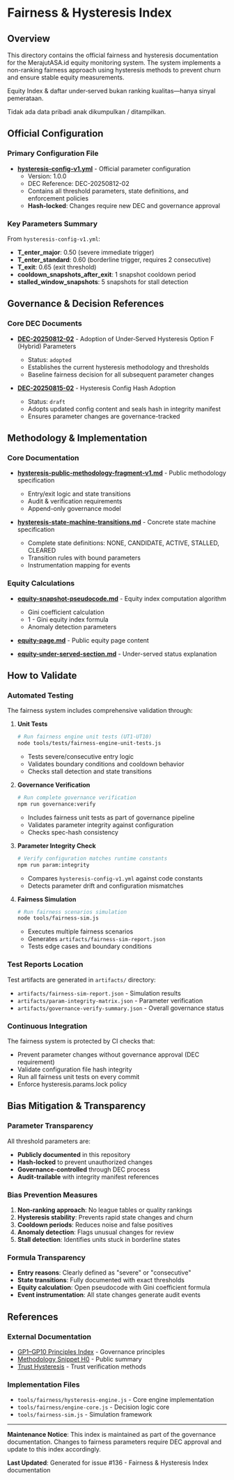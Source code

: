 # Fairness & Hysteresis Index

## Overview

This directory contains the official fairness and hysteresis documentation for the MerajutASA.id equity monitoring system. The system implements a non-ranking fairness approach using hysteresis methods to prevent churn and ensure stable equity measurements.

<div data-disclaimer-block="equity">
<p data-disclaimer-id="D1">Equity Index & daftar under‑served bukan ranking kualitas—hanya sinyal pemerataan.</p>
<p data-disclaimer-id="D2">Tidak ada data pribadi anak dikumpulkan / ditampilkan.</p>
</div>

## Official Configuration

### Primary Configuration File

- **[hysteresis-config-v1.yml](hysteresis-config-v1.yml)** - Official parameter configuration
  - Version: 1.0.0
  - DEC Reference: DEC-20250812-02
  - Contains all threshold parameters, state definitions, and enforcement policies
  - **Hash-locked**: Changes require new DEC and governance approval

### Key Parameters Summary

From `hysteresis-config-v1.yml`:

- **T_enter_major**: 0.50 (severe immediate trigger)
- **T_enter_standard**: 0.60 (borderline trigger, requires 2 consecutive)
- **T_exit**: 0.65 (exit threshold)
- **cooldown_snapshots_after_exit**: 1 snapshot cooldown period
- **stalled_window_snapshots**: 5 snapshots for stall detection

## Governance & Decision References

### Core DEC Documents

- **[DEC-20250812-02](../governance/dec/DEC-20250812-02-hysteresis-adoption.md)** - Adoption of Under‑Served Hysteresis Option F (Hybrid) Parameters
  - Status: `adopted`
  - Establishes the current hysteresis methodology and thresholds
  - Baseline fairness decision for all subsequent parameter changes

- **[DEC-20250815-02](../governance/dec/DEC-20250815-02-hysteresis-config-update.md)** - Hysteresis Config Hash Adoption
  - Status: `draft`
  - Adopts updated config content and seals hash in integrity manifest
  - Ensures parameter changes are governance-tracked

## Methodology & Implementation

### Core Documentation

- **[hysteresis-public-methodology-fragment-v1.md](hysteresis-public-methodology-fragment-v1.md)** - Public methodology specification
  - Entry/exit logic and state transitions
  - Audit & verification requirements
  - Append-only governance model

- **[hysteresis-state-machine-transitions.md](hysteresis-state-machine-transitions.md)** - Concrete state machine specification
  - Complete state definitions: NONE, CANDIDATE, ACTIVE, STALLED, CLEARED
  - Transition rules with bound parameters
  - Instrumentation mapping for events

### Equity Calculations

- **[equity-snapshot-pseudocode.md](equity-snapshot-pseudocode.md)** - Equity index computation algorithm
  - Gini coefficient calculation
  - 1 - Gini equity index formula
  - Anomaly detection parameters

- **[equity-page.md](equity-page.md)** - Public equity page content
- **[equity-under-served-section.md](equity-under-served-section.md)** - Under-served status explanation

## How to Validate

### Automated Testing

The fairness system includes comprehensive validation through:

1. **Unit Tests**

   ```bash
   # Run fairness engine unit tests (UT1-UT10)
   node tools/tests/fairness-engine-unit-tests.js
   ```

   - Tests severe/consecutive entry logic
   - Validates boundary conditions and cooldown behavior
   - Checks stall detection and state transitions

2. **Governance Verification**

   ```bash
   # Run complete governance verification
   npm run governance:verify
   ```

   - Includes fairness unit tests as part of governance pipeline
   - Validates parameter integrity against configuration
   - Checks spec-hash consistency

3. **Parameter Integrity Check**

   ```bash
   # Verify configuration matches runtime constants
   npm run param:integrity
   ```

   - Compares `hysteresis-config-v1.yml` against code constants
   - Detects parameter drift and configuration mismatches

4. **Fairness Simulation**

   ```bash
   # Run fairness scenarios simulation
   node tools/fairness-sim.js
   ```

   - Executes multiple fairness scenarios
   - Generates `artifacts/fairness-sim-report.json`
   - Tests edge cases and boundary conditions

### Test Reports Location

Test artifacts are generated in `artifacts/` directory:

- `artifacts/fairness-sim-report.json` - Simulation results
- `artifacts/param-integrity-matrix.json` - Parameter verification
- `artifacts/governance-verify-summary.json` - Overall governance status

### Continuous Integration

The fairness system is protected by CI checks that:

- Prevent parameter changes without governance approval (DEC requirement)
- Validate configuration file hash integrity
- Run all fairness unit tests on every commit
- Enforce hysteresis.params.lock policy

## Bias Mitigation & Transparency

### Parameter Transparency

All threshold parameters are:

- **Publicly documented** in this repository
- **Hash-locked** to prevent unauthorized changes
- **Governance-controlled** through DEC process
- **Audit-trailable** with integrity manifest references

### Bias Prevention Measures

1. **Non-ranking approach**: No league tables or quality rankings
2. **Hysteresis stability**: Prevents rapid state changes and churn
3. **Cooldown periods**: Reduces noise and false positives
4. **Anomaly detection**: Flags unusual changes for review
5. **Stall detection**: Identifies units stuck in borderline states

### Formula Transparency

- **Entry reasons**: Clearly defined as "severe" or "consecutive"
- **State transitions**: Fully documented with exact thresholds
- **Equity calculation**: Open pseudocode with Gini coefficient formula
- **Event instrumentation**: All state changes generate audit events

## References

### External Documentation

- [GP1–GP10 Principles Index](../principles/GP1-GP10-index.md) - Governance principles
- [Methodology Snippet H0](../transparency/methodology-snippet-h0.md) - Public summary
- [Trust Hysteresis](../trust/trust-hysteresis.md) - Trust verification methods

### Implementation Files

- `tools/fairness/hysteresis-engine.js` - Core engine implementation
- `tools/fairness/engine-core.js` - Decision logic core
- `tools/fairness-sim.js` - Simulation framework

---

**Maintenance Notice**: This index is maintained as part of the governance documentation. Changes to fairness parameters require DEC approval and update to this index accordingly.

**Last Updated**: Generated for issue #136 - Fairness & Hysteresis Index documentation
